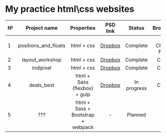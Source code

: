 
# My practice html\css websites 
| №        | Project name           | Properties | PSD link  | Status  | Browsers |
| ------------- |:-------------:| :-----:| :-----:| :-----: | -----:|
| 1      | positions_and_floats | html + css | [Dropbox](https://www.dropbox.com/s/f8on2zjdnb4ydj4/float_position%20task.psd?dl=0) | Complete | IE 9+, Chrome, FireFox |
|2 | layout_workshop | html + css | [Dropbox](https://www.dropbox.com/s/0zpuu6id5h79k8l/01-Home_Page.psd?dl=0) | Complete | Chrome |
| 3      | indipixel | html + css | [Dropbox](https://www.dropbox.com/s/3y1abepvoo6fsn9/indipixel_v2_free_psd_web_template.psd?dl=0) | Complete | Chrome |
| 4      | deals_best      | html + Sass (flexbox) + gulp |   [Dropbox](https://www.dropbox.com/s/4k7ugcsq2nuob9m/Premium%20Beautiful%20Deals%20Website%20PSD%20Template%20for%20Free%20Download%20-%20cssauthor.com.psd?dl=0) | In progress | Chrome |
| 5 | ??? | html + Sass + Bootstrap + webpack | - | Planned | ??? |
